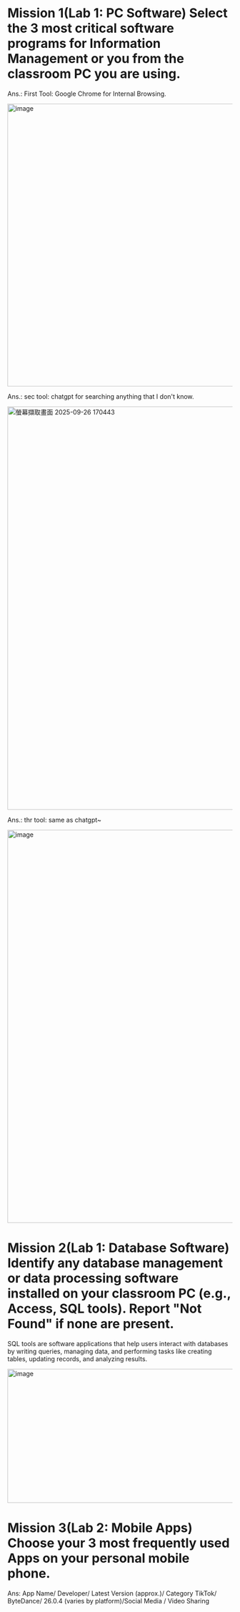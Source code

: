# Mission 1(Lab 1: PC Software) Select the 3 most critical software programs for Information Management or you from the classroom PC you are using.
Ans.:
First Tool: Google Chrome for Internal Browsing.

<img width="912" height="633" alt="image" src="https://github.com/user-attachments/assets/431b1a1f-c5d4-4c92-8d64-10a9900d0362" />

Ans.:
sec tool: chatgpt for searching anything that I don't know.

<img width="1567" height="903" alt="螢幕擷取畫面 2025-09-26 170443" src="https://github.com/user-attachments/assets/ef087c4f-2c96-47d1-a235-b39fa535d4b3" />

Ans.:
thr tool: same as chatgpt~ 

<img width="1834" height="880" alt="image" src="https://github.com/user-attachments/assets/38b3ba41-995b-41d6-81c8-b7bc99af87b1" />

# Mission 2(Lab 1: Database Software) Identify any database management or data processing software installed on your classroom PC (e.g., Access, SQL tools). Report "Not Found" if none are present.

 SQL tools are software applications that help users interact with databases by writing queries, managing data, and performing tasks like creating tables, updating records, and analyzing results.

<img width="570" height="300" alt="image" src="https://github.com/user-attachments/assets/123a53db-dcd3-4084-8563-3f8233177366" />

# Mission 3(Lab 2: Mobile Apps) Choose your 3 most frequently used Apps on your personal mobile phone.

Ans: 
App Name/	Developer/	Latest Version (approx.)/	Category
TikTok/	ByteDance/	26.0.4 (varies by platform)/Social Media / Video Sharing
